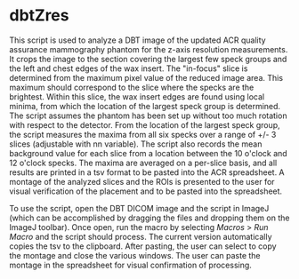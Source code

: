 # dbtZres

This script is used to analyze a DBT image of the updated ACR quality assurance mammography phantom for the z-axis resolution measurements. It crops the image to the section covering the largest few speck groups and the left and chest edges of the wax insert. The "in-focus" slice is determined from the maximum pixel value of the reduced image area. This maximum should correspond to the slice where the specks are the brightest. Within this slice, the wax insert edges are found using local minima, from which the location of the largest speck group is determined. The script assumes the phantom has been set up without too much rotation with respect to the detector. From the location of the largest speck group, the script measures the maxima from all six specks over a range of +/- 3 slices (adjustable with nn variable). The script also records the mean background value for each slice from a location between the 10 o'clock and 12 o'clock specks. The maxima are averaged on a per-slice basis, and all results are printed in a tsv format to be pasted into the ACR spreadsheet. A montage of the analyzed slices and the ROIs is presented to the user for visual verification of the placement and to be pasted into the spreadsheet.

To use the script, open the DBT DICOM image and the script in ImageJ (which can be accomplished by dragging the files and dropping them on the ImageJ toolbar). Once open, run the macro by selecting *Macros* > *Run Macro* and the script should process. The current version automatically copies the tsv to the clipboard. After pasting, the user can select to copy the montage and close the various windows. The user can paste the montage in the spreadsheet for visual confirmation of processing.  
